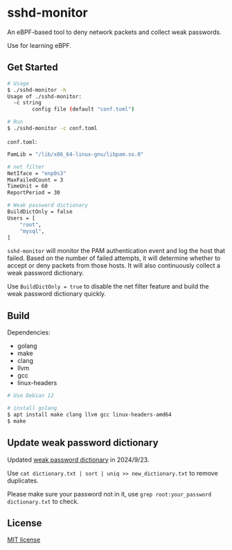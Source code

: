 # sshd-monitor

An eBPF-based tool to deny network packets and collect weak passwords.

Use for learning eBPF.

## Get Started

``` bash
# Usage
$ ./sshd-monitor -h
Usage of ./sshd-monitor:
  -c string
    	config file (default "conf.toml")

# Run
$ ./sshd-monitor -c conf.toml
```

`conf.toml`:

``` bash
PamLib = "/lib/x86_64-linux-gnu/libpam.so.0"

# net filter
NetIface = "enp0s3"
MaxFailedCount = 3
TimeUnit = 60
ReportPeriod = 30

# Weak password dictionary
BuildDictOnly = false
Users = [
    "root",
    "mysql",
]
```

`sshd-monitor` will monitor the PAM authentication event and log the host that failed. Based on the number of failed attempts, it will determine whether to accept or deny packets from those hosts. It will also continuously collect a weak password dictionary.

Use `BuildDictOnly = true` to disable the net filter feature and build the weak password dictionary quickly.

## Build

Dependencies:

* golang
* make
* clang
* llvm
* gcc
* linux-headers

``` bash
# Use Debian 12

# install golang
$ apt install make clang llvm gcc linux-headers-amd64
$ make
```

## Update weak password dictionary

Updated [weak password dictionary](https://github.com/yuweizzz/sshd-monitor/blob/main/dictionary.txt) in 2024/9/23.

Use `cat dictionary.txt | sort | uniq >> new_dictionary.txt` to remove duplicates.

Please make sure your password not in it, use `grep root:your_password dictionary.txt` to check.

## License

[MIT license](https://github.com/yuweizzz/sshd-monitor/blob/main/LICENSE)
